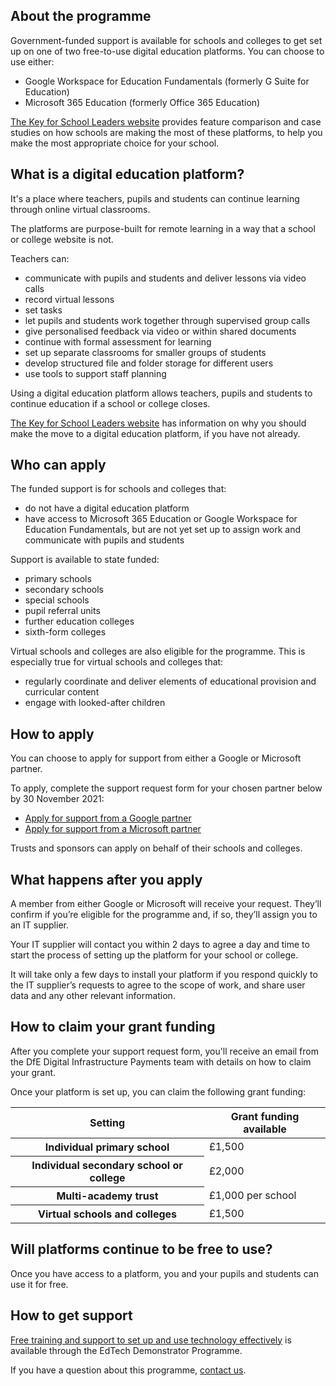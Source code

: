 ## About the programme

Government-funded support is available for schools and colleges to get set up on one of two free-to-use digital education platforms. You can choose to use either:

* Google Workspace for Education Fundamentals (formerly G Suite for Education)
* Microsoft 365 Education (formerly Office 365 Education)

[The Key for School Leaders website](https://schoolleaders.thekeysupport.com/curriculum-and-learning/curriculum-guidance-all-phases/deliver-remote-learning/feature-comparison-g-suite-education-and-office-365-education/?marker=full-search-q-feature%20comparison-result-1) provides feature comparison and case studies on how schools are making the most of these platforms, to help you make the most appropriate choice for your school.

## What is a digital education platform?
It's a place where teachers, pupils and students can continue learning through online virtual classrooms.

The platforms are purpose-built for remote learning in a way that a school or college website is not.

Teachers can:

* communicate with pupils and students and deliver lessons via video calls
* record virtual lessons
* set tasks
* let pupils and students work together through supervised group calls
* give personalised feedback via video or within shared documents
* continue with formal assessment for learning
* set up separate classrooms for smaller groups of students
* develop structured file and folder storage for different users
* use tools to support staff planning

Using a digital education platform allows teachers, pupils and students to continue education if a school or college closes.

[The Key for School Leaders website](https://schoolleaders.thekeysupport.com/curriculum-and-learning/curriculum-guidance-all-phases/deliver-remote-learning/feature-comparison-g-suite-education-and-office-365-education/?marker=full-search-q-feature%20comparison-result-1) has information on why you should make the move to a digital education platform, if you have not already.

## Who can apply

The funded support is for schools and colleges that:

* do not have a digital education platform
* have access to Microsoft 365 Education or Google Workspace for Education Fundamentals, but are not yet set up to assign work and communicate with pupils and students

Support is available to state funded:

* primary schools
* secondary schools
* special schools
* pupil referral units
* further education colleges
* sixth-form colleges

Virtual schools and colleges are also eligible for the programme. This is especially true for virtual schools and colleges that:

* regularly coordinate and deliver elements of educational provision and curricular content
* engage with looked-after children

## How to apply

You can choose to apply for support from either a Google or Microsoft partner.

To apply, complete the support request form for your chosen partner below by 30 November 2021:

* [Apply for support from a Google partner](https://docs.google.com/forms/d/e/1FAIpQLSc45tWnxrk0ZPyhEE4UioGAxDF_2eYNEuE3lLzY_P6Hpo8jxg/viewform)
* [Apply for support from a Microsoft partner](https://forms.office.com/Pages/ResponsePage.aspx?id=v4j5cvGGr0GRqy180BHbR8OxR8KDk1BHllyTqp9sEZBUNEVJNDlRN0U1WUtQWk1KTjY5RDFCM1M3VyQlQCN0PWcu)

Trusts and sponsors can apply on behalf of their schools and colleges.

## What happens after you apply

A member from either Google or Microsoft will receive your request. They’ll confirm if you’re eligible for the programme and, if so, they’ll assign you to an IT supplier.

Your IT supplier will contact you within 2 days to agree a day and time to start the process of setting up the platform for your school or college.

It will take only a few days to install your platform if you respond quickly to the IT supplier’s requests to agree to the scope of work, and share user data and any other relevant information.

## How to claim your grant funding

After you complete your support request form, you'll receive an email from the DfE Digital Infrastructure Payments team with details on how to claim your grant.

Once your platform is set up, you can claim the following grant funding:

<table class="govuk-table">
  <thead class="govuk-table__head">
    <tr class="govuk-table__row">
      <th scope="col" class="govuk-table__header">Setting</th>
      <th scope="col" class="govuk-table__header">Grant funding available</th>
    </tr>
  </thead>
  <tbody class="govuk-table__body">
      <tr class="govuk-table__row">
        <th scope="row" class="govuk-table__header">Individual primary school</th>
        <td class="govuk-table__cell">£1,500</td>
      </tr>
      <tr class="govuk-table__row">
        <th scope="row" class="govuk-table__header">Individual secondary school or college</th>
        <td class="govuk-table__cell">£2,000</td>
      </tr>
      <tr class="govuk-table__row">
        <th scope="row" class="govuk-table__header">Multi-academy trust</th>
        <td class="govuk-table__cell">£1,000 per school</td>
      </tr>
      <tr class="govuk-table__row">
        <th scope="row" class="govuk-table__header">Virtual schools and colleges</th>
        <td class="govuk-table__cell">£1,500</td>
      </tr>
  </tbody>
</table>

## Will platforms continue to be free to use?

Once you have access to a platform, you and your pupils and students can use it for free.

## How to get support

[Free training and support to set up and use technology effectively](/EdTech-demonstrator-programme) is available through the EdTech Demonstrator Programme.

If you have a question about this programme, [contact us](/get-support).
